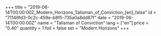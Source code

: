 +++
title = "2019-06-14T00:00:00Z_Modern_Horizons_Talisman_of_Conviction_[en]_false"
id = "71148fd3-0c2c-459e-b8f5-735a0a8dd87f"
date = "2019-06-14T00:00:00Z"
name = "Talisman of Conviction"
lang = ["en"]
price = "0.40"
quantity = 1
foil = false
set = "Modern Horizons"
+++
